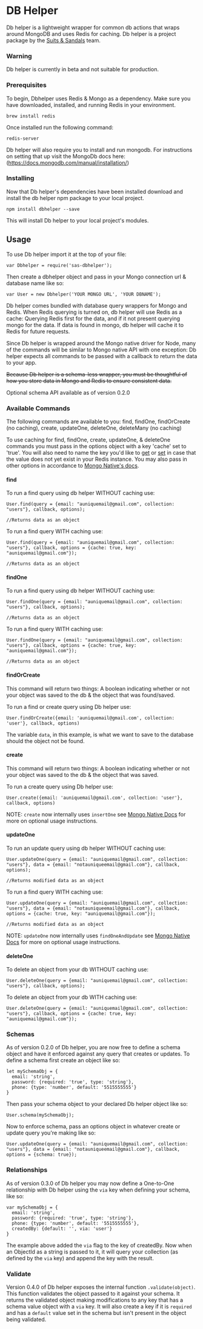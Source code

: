 # DB Helper

Db helper is a lightweight wrapper for common db actions that wraps around MongoDB and uses Redis for caching. Db helper is a project package by the [Suits & Sandals](https://suits-sandals.com/) team.

### Warning

Db helper is currently in beta and not suitable for production.

### Prerequisites

To begin, Dbhelper uses Redis & Mongo as a dependency. Make sure you have downloaded, installed, and running Redis in your environment.

```
brew install redis
```
Once installed run the following command:

```
redis-server
```

Db helper will also require you to install and run mongodb. For instructions on setting that up visit the MongoDb docs here: (https://docs.mongodb.com/manual/installation/)

### Installing

Now that Db helper's dependencies have been installed download and install the db helper npm package to your local project.

```
npm install dbhelper --save
```

This will install Db helper to your local project's modules.


## Usage

To use Db helper import it at the top of your file:

```
var Dbhelper = require('sas-dbhelper');
```
Then create a dbhelper object and pass in your Mongo connection url & database name like so:

```
var User = new Dbhelper('YOUR MONGO URL', 'YOUR DBNAME');
```
Db helper comes bundled with database query wrappers for Mongo and Redis. When Redis querying is turned on, db helper will use Redis as a cache: Querying Redis first for the data, and if it not present querying mongo for the data. If data is found in mongo, db helper will cache it to Redis for future requests.

Since Db helper is wrapped around the Mongo native driver for Node, many of the commands will be similar to Mongo native API with one exception: Db helper expects all commands to be passed with a callback to return the data to your app.

~~Because Db helper is a schema-less wrapper, you must be thoughtful of how you store data in Mongo and Redis to ensure consistent data.~~

Optional schema API available as of version 0.2.0

### Available Commands

The following commands are available to you: find, findOne, findOrCreate (no caching), create, updateOne, deleteOne, deleteMany (no caching)

To use caching for find, findOne, create, updateOne, & deleteOne commands you must pass in the options object with a key 'cache' set to 'true'. You will also need to name the key you'd like to [get]('https://redis.io/commands/get') or [set]('https://redis.io/commands/set') in case that the value does not yet exist in your Redis instance. You may also pass in other options in accordance to [Mongo Native's docs]('http://mongodb.github.io/node-mongodb-native/3.0/api/').

#### find

To run a find query using db helper WITHOUT caching use:

```
User.find(query = {email: "auniquemail@gmail.com", collection: "users"}, callback, options);

//Returns data as an object
```

To run a find query WITH caching use:

```
User.find(query = {email: "auniquemail@gmail.com", collection: "users"}, callback, options = {cache: true, key: "auniquemail@gmail.com"});

//Returns data as an object
```

#### findOne

To run a find query using db helper WITHOUT caching use:

```
User.findOne(query = {email: "auniquemail@gmail.com", collection: "users"}, callback, options);

//Returns data as an object
```

To run a find query WITH caching use:

```
User.findOne(query = {email: "auniquemail@gmail.com", collection: "users"}, callback, options = {cache: true, key: "auniquemail@gmail.com"});

//Returns data as an object
```

#### findOrCreate

This command will return two things: A boolean indicating whether or not your object was saved to the db & the object that was found/saved.

To run a find or create query using Db helper use:

```
User.findOrCreate({email: 'auniquemail@gmail.com', collection: 'user'}, callback, options)
```

The variable ```data```, in this example, is what we want to save to the database should the object not be found.

#### create

This command will return two things: A boolean indicating whether or not your object was saved to the db & the object that was saved.

To run a create query using Db helper use:

```
User.create({email: 'auniquemail@gmail.com', collection: 'user'}, callback, options)
```

NOTE: ```create``` now internally uses ```insertOne``` see [Mongo Native Docs]('http://mongodb.github.io/node-mongodb-native/3.0/api/Collection.html#insertOne') for more on optional usage instructions.

#### updateOne

To run an update query using db helper WITHOUT caching use:

```
User.updateOne(query = {email: "auniquemail@gmail.com", collection: "users"}, data = {email: "notauniqueemail@gmail.com"}, callback, options);

//Returns modified data as an object
```

To run a find query WITH caching use:

```
User.updateOne(query = {email: "auniquemail@gmail.com", collection: "users"}, data = {email: "notauniqueemail@gmail.com"}, callback, options = {cache: true, key: "auniquemail@gmail.com"});

//Returns modified data as an object
```

NOTE: ```updateOne``` now internally uses ```findOneAndUpdate``` see [Mongo Native Docs]('http://mongodb.github.io/node-mongodb-native/3.0/api/Collection.html#findOneAndUpdate') for more on optional usage instructions.

#### deleteOne

To delete an object from your db WITHOUT caching use:

```
User.deleteOne(query = {email: "auniquemail@gmail.com", collection: "users"}, callback, options);
```

To delete an object from your db WITH caching use:

```
User.deleteOne(query = {email: "auniquemail@gmail.com", collection: "users"}, callback, options = {cache: true, key: "auniquemail@gmail.com"});
```

### Schemas

As of version 0.2.0 of Db helper, you are now free to define a schema object and have it enforced against any query that creates or updates. To define a schema first create an object like so:

```
let mySchemaObj = {
  email: 'string',
  password: {required: 'true', type: 'string'},
  phone: {type: 'number', default: '5515555555'}
}

```
Then pass your schema object to your declared Db helper object like so:

```
User.schema(mySchemaObj);
```

Now to enforce schema, pass an options object in whatever create or update query you're making like so:

```
User.updateOne(query = {email: "auniquemail@gmail.com", collection: "users"}, data = {email: "notauniqueemail@gmail.com"}, callback, options = {schema: true});
```

### Relationships

As of version 0.3.0 of Db helper you may now define a One-to-One relationship with Db helper using the ```via``` key when defining your schema, like so:

```
var mySchemaObj = {
  email: 'string',
  password: {required: 'true', type: 'string'},
  phone: {type: 'number', default: '5515555555'},
  createdBy: {default: '', via: 'user'}
}
```
The example above added the ```via``` flag to the key of createdBy. Now when an ObjectId as a string is passed to it, it will query your collection (as defined by the ```via``` key) and append the key with the result.

### Validate

Version 0.4.0 of Db helper exposes the internal function ```.validate(object)```. This function validates the object passed to it against your schema. It returns the validated object making modifications to any key that has a schema value object with a ```via``` key. It will also create a key if it is ```required``` and has a ```default``` value set in the schema but isn't present in the object being validated.
